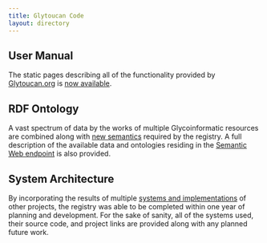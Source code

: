 ```yaml
---
title: Glytoucan Code
layout: directory
---
```

<h2><a class="anchor" href="#user-manual" aria-hidden="true"></a>User Manual</h2>

The static pages describing all of the functionality provided by [Glytoucan.org](http://www.glytoucan.org) is [now available](user-manual).

<h2><a class="anchor" href="#rdf-ontology" aria-hidden="true"></a>RDF Ontology</h2>

A vast spectrum of data by the works of multiple Glycoinformatic resources are combined along with [new semantics](rdf-ontology) required by the registry.  A full description of the available data and ontologies residing in the [Semantic Web endpoint](http://ts.glytoucan.org) is also provided.

<h2><a class="anchor" href="#system-architecture" aria-hidden="true"></a>System Architecture</h2>

By incorporating the results of multiple [systems and implementations](system-structure) of other projects, the registry was able to be completed within one year of planning and development.  For the sake of sanity, all of the systems used, their source code, and project links are provided along with any planned future work.